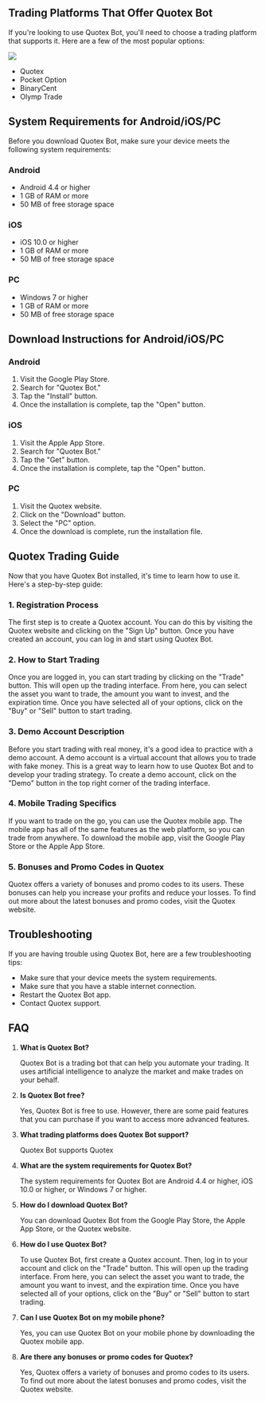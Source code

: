 ## Trading Platforms That Offer Quotex Bot

If you\'re looking to use Quotex Bot, you\'ll need to choose a trading
platform that supports it. Here are a few of the most popular options:

[![](https://static.quotex.io/files/4_en/300_250.jpg)](https://traff.sbs/brokerqxlid)

-   Quotex
-   Pocket Option
-   BinaryCent
-   Olymp Trade

## System Requirements for Android/iOS/PC

Before you download Quotex Bot, make sure your device meets the
following system requirements:

### Android

-   Android 4.4 or higher
-   1 GB of RAM or more
-   50 MB of free storage space

### iOS

-   iOS 10.0 or higher
-   1 GB of RAM or more
-   50 MB of free storage space

### PC

-   Windows 7 or higher
-   1 GB of RAM or more
-   50 MB of free storage space

## Download Instructions for Android/iOS/PC

### Android

1.  Visit the Google Play Store.
2.  Search for "Quotex Bot."
3.  Tap the "Install" button.
4.  Once the installation is complete, tap the "Open" button.

### iOS

1.  Visit the Apple App Store.
2.  Search for "Quotex Bot."
3.  Tap the "Get" button.
4.  Once the installation is complete, tap the "Open" button.

### PC

1.  Visit the Quotex website.
2.  Click on the "Download" button.
3.  Select the "PC" option.
4.  Once the download is complete, run the installation file.

## Quotex Trading Guide

Now that you have Quotex Bot installed, it\'s time to learn how to use
it. Here\'s a step-by-step guide:

### 1. Registration Process

The first step is to create a Quotex account. You can do this by
visiting the Quotex website and clicking on the "Sign Up" button.
Once you have created an account, you can log in and start using Quotex
Bot.

### 2. How to Start Trading

Once you are logged in, you can start trading by clicking on the
"Trade" button. This will open up the trading interface. From
here, you can select the asset you want to trade, the amount you want to
invest, and the expiration time. Once you have selected all of your
options, click on the "Buy" or "Sell" button to start
trading.

### 3. Demo Account Description

Before you start trading with real money, it\'s a good idea to practice
with a demo account. A demo account is a virtual account that allows you
to trade with fake money. This is a great way to learn how to use Quotex
Bot and to develop your trading strategy. To create a demo account,
click on the "Demo" button in the top right corner of the trading
interface.

### 4. Mobile Trading Specifics

If you want to trade on the go, you can use the Quotex mobile app. The
mobile app has all of the same features as the web platform, so you can
trade from anywhere. To download the mobile app, visit the Google Play
Store or the Apple App Store.

### 5. Bonuses and Promo Codes in Quotex

Quotex offers a variety of bonuses and promo codes to its users. These
bonuses can help you increase your profits and reduce your losses. To
find out more about the latest bonuses and promo codes, visit the Quotex
website.

## Troubleshooting

If you are having trouble using Quotex Bot, here are a few
troubleshooting tips:

-   Make sure that your device meets the system requirements.
-   Make sure that you have a stable internet connection.
-   Restart the Quotex Bot app.
-   Contact Quotex support.

## FAQ

1.  **What is Quotex Bot?**

    Quotex Bot is a trading bot that can help you automate your trading.
    It uses artificial intelligence to analyze the market and make
    trades on your behalf.

2.  **Is Quotex Bot free?**

    Yes, Quotex Bot is free to use. However, there are some paid
    features that you can purchase if you want to access more advanced
    features.

3.  **What trading platforms does Quotex Bot support?**

    Quotex Bot supports Quotex

4.  **What are the system requirements for Quotex Bot?**

    The system requirements for Quotex Bot are Android 4.4 or higher,
    iOS 10.0 or higher, or Windows 7 or higher.

5.  **How do I download Quotex Bot?**

    You can download Quotex Bot from the Google Play Store, the Apple
    App Store, or the Quotex website.

6.  **How do I use Quotex Bot?**

    To use Quotex Bot, first create a Quotex account. Then, log in to
    your account and click on the "Trade" button. This will open
    up the trading interface. From here, you can select the asset you
    want to trade, the amount you want to invest, and the expiration
    time. Once you have selected all of your options, click on the
    "Buy" or "Sell" button to start trading.

7.  **Can I use Quotex Bot on my mobile phone?**

    Yes, you can use Quotex Bot on your mobile phone by downloading the
    Quotex mobile app.

8.  **Are there any bonuses or promo codes for Quotex?**

    Yes, Quotex offers a variety of bonuses and promo codes to its
    users. To find out more about the latest bonuses and promo codes,
    visit the Quotex website.

